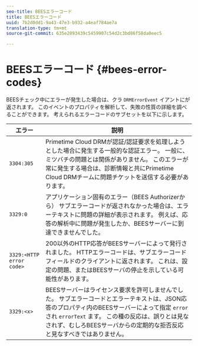 ```yaml
---
seo-title: BEESエラーコード
title: BEESエラーコード
uuid: 7b2d0dd1-9a43-47e3-b932-a4eaf784ae7a
translation-type: tm+mt
source-git-commit: 635e2893439c5459907c54d2c3bd86f58da0eec5

---
```



# BEESエラーコード {#bees-error-codes}

<!--<a id="section_81946679E1114DBA9FE173D0AA9E2F09"></a>-->

BEESチェック中にエラーが発生した場合は、クラ `DRMErrorEvent` イアントにが返されます。 このイベントのプロパティを解析して、失敗の性質の詳細を調べることができます。 考えられるエラーコードのサブセットを以下に示します。

| エラー | 説明 |
|---|---|
| `3304:305` | Primetime Cloud DRMが認証/認証要求を処理しようとした場合に発生する一般的な認証エラー。 一般に、ミツバチの問題とは関係がありません。 このエラーが常に発生する場合は、診断情報と共にPrimetime Cloud DRMチームに問題チケットを送信する必要があります。 |
| `3329:0` | アプリケーション固有のエラー（BEES Authorizerから） サブエラーコードが返されなかった場合は、エラーテキストに問題の詳細が表示されます。 例えば、応答の解析中に問題が発生したか、BEESサーバーに到達できませんでした。 |
| `3329:<HTTP error code>` | 200以外のHTTP応答がBEESサーバーによって発行されました。 HTTPエラーコードは、サブエラーコードフィールドのクライアントに返されます。 これは、設定の問題、またはBEESサーバの停止を示している可能性があります。 |
| `3329:<x>` | BEESサーバーはライセンス要求を許可しませんでした。 サブエラーコードとエラーテキストは、JSON応答のプロパティ内のBEESサーバーによって指定 `error` され `errorText` ます。 この種の反応は、誤りとは見なされず、むしろBEESサーバからの定期的な拒否反応と見なすべきではありません。 |